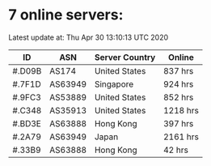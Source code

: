 # 7 online servers:

Latest update at: Thu Apr 30 13:10:13 UTC 2020

| ID | ASN | Server Country | Online |
| -- | --- | -------------- | ------ |
| #.D09B | AS174 | United States | 837 hrs |
| #.7F1D | AS63949 | Singapore | 924 hrs |
| #.9FC3 | AS53889 | United States | 852 hrs |
| #.C348 | AS35913 | United States | 1218 hrs |
| #.BD3E | AS63888 | Hong Kong | 397 hrs |
| #.2A79 | AS63949 | Japan | 2161 hrs |
| #.33B9 | AS63888 | Hong Kong | 42 hrs |

